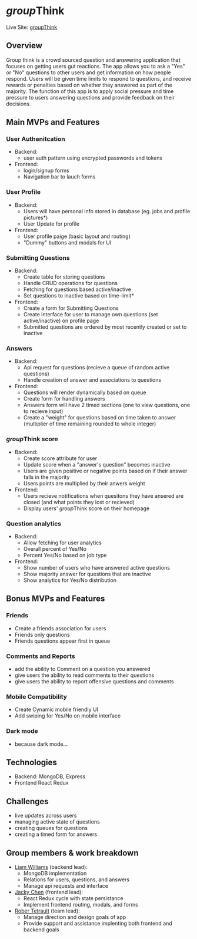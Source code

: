 # *group*Think

Live Site: <a href="https://group-think-gt.herokuapp.com/#/" target="_blank">groupThink</a>

## Overview
Group think is a crowd sourced question and answering application that focuses on getting users gut reactions. 
The app allows you to ask a "Yes" or "No" questions to other users and get information on how people respond. Users will be given time limits to respond to questions, and receive rewards or penalties based on whether they answered as part of the majority. The function of this app is to apply social pressure and time pressure to users answering questions and provide feedback on their decisions.

## Main MVPs and Features

### User Authenitcation
* Backend: 
  * user auth pattern using encrypted passwords and tokens
* Frontend: 
  * login/signup forms
  * Navigation bar to lauch forms
### User Profile
* Backend: 
  * Users will have personal info stored in database (eg. jobs and profile pictures*) 
  * User Update for profile
* Frontend:
  * User profile paige (basic layout and routing)
  * "Dummy" buttons and modals for UI
### Submitting Questions
* Backend: 
  * Create table for storing questions 
  * Handle CRUD operations for questions
  * Fetching for questions based active/inactive
  * Set questions to inactive based on time-limit*
* Frontend:
  * Create a form for Submitting Questions
  * Create interface for user to manage own questions (set active/inactive) on profile page
  * Submitted questions are ordered by most recently created or set to inactive
### Answers
* Backend: 
  * Api request for questions (recieve a queue of random active questions)
  * Handle creation of answer and associations to questions
* Frontend:
  * Questions will render dynamically based on queue
  * Create form for handling answers
  * Answers form will have 2 timed sections (one to view questions, one to recieve input)
  * Create a "weight" for questions based on time taken to answer (multiplier of time remaining rounded to whole integer)
### *group*Think score
* Backend: 
  * Create score attribute for user
  * Update score when a "answer's question" becomes inactive
  * Users are given positive or negative points based on if their answer falls in the majority
  * Users points are multiplied by their anwers weight
* Frontend:
  * Users recieve notifications when quesitons they have ansered are closed (and what points they lost or recieved)
  * Display users' *group*Think score on their homepage
### Question analytics
* Backend: 
  * Allow fetching for user analytics
  * Overall percent of Yes/No
  * Percent Yes/No based on job type
* Frontend:
  * Show number of users who have answered active questions
  * Show majority answer for questions that are inactive
  * Show analytics for Yes/No distribution

## Bonus MVPs and Features
### Friends
* Create a friends association for users
* Friends only questions
* Friends questions appear first in queue

### Comments and Reports
* add the ability to Comment on a question you answered
* give users the ability to read comments to their questions
* give users the ability to report offensive questions and comments

### Mobile Compatibility
* Create Cynamic mobile friendly UI
* Add swiping for Yes/No on mobile interface

### Dark mode
* because dark mode...


## Technologies
* Backend: MongoDB, Express
* Frontend React Redux
## Challenges
* live updates across users
* managing active state of questions
* creating queues for questions
* creating a timed form for answers
## Group members & work breakdown
- [Liam Williams](https://github.com/Williamsliam23) (backend lead): 
  * MongoDB implementation
  * Relations for users, questions, and answers
  * Manage api requests and interface
- [Jacky Chen](https://github.com/jackychen6825) (frontend lead): 
  * React Redux cycle with state persistance
  * Implement frontend routing, modals, and forms
- [Rober Tetrault](https://github.com/RobertT122) (team lead): 
  * Manage direction and design goals of app
  * Provide support and assistance implenting both frontend and backend goals
